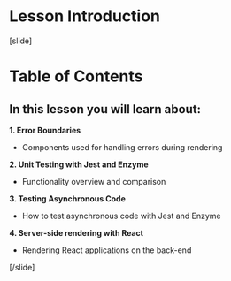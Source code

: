 # Lesson Introduction

[slide]

# Table of Contents

## In this lesson you will learn about:

**1. Error Boundaries**
- Components used for handling errors during rendering

**2. Unit Testing with Jest and Enzyme**
- Functionality overview and comparison

**3. Testing Asynchronous Code**
- How to test asynchronous code with Jest and Enzyme

**4. Server-side rendering with React**
- Rendering React applications on the back\-end

[/slide]
